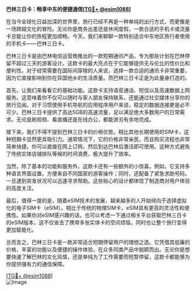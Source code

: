 **巴林三日卡：畅享中东的便捷通信[[TG💪+ @esim1088](https://t.me/s/esim1088)]**

在当今全球化日益加深的世界里，旅行已经不再是一种单纯的出行方式，而更像是一场跨越文化的冒险。无论你是商务出差还是休闲度假，一款合适的手机卡或流量卡总能让你的旅程更加顺畅。今天，我们来聊聊一款特别适合中东地区旅行者使用的手机卡——巴林三日卡。

巴林三日卡是由巴林电信运营商推出的一款短期通讯产品，专为那些计划在巴林停留不超过三天的游客设计。这款卡的最大亮点在于它能够提供无与伦比的性价比和便利性。对于经常需要在国际间穿梭的人来说，选择一款合适的通讯卡非常重要，因为它直接影响到你在异国他乡的生活质量。而巴林三日卡正是为此量身打造的。

首先，让我们来看看它的基础功能。这款卡支持语音通话、短信以及高速数据上网服务。这意味着你不仅可以随时与家人朋友保持联系，还能通过社交媒体分享你的旅行见闻。对于习惯使用手机导航的应用程序用户来说，稳定的数据连接更是必不可少。巴林三日卡提供了高达5GB的高速流量，足以满足绝大多数用户的日常需求。无论是刷视频、看直播还是在线办公，都能游刃有余地完成。

接下来，我们不得不提到巴林三日卡的价格优势。相比其他长期使用的SIM卡，这种短期卡显然更具吸引力。通常情况下，它的价格非常亲民，而且购买流程也非常简单快捷。你可以直接在网上订购，然后到达巴林后激活即可使用。这种方式避免了传统实体店铺排队等候的时间浪费，极大提升了效率。

当然，除了基本的功能和服务外，这款卡还有一些额外的小惊喜。例如，它支持多种语言界面设置，方便来自不同国家的游客操作；同时，还配备了紧急求助号码，一旦遇到突发状况可以迅速寻求帮助。这些贴心的设计都体现了制造商对用户体验的高度关注。

最后，值得一提的是，随着eSIM技术的发展，越来越多的人开始倾向于选择虚拟化的电子SIM卡（eSIM）。相比于传统的物理SIM卡，eSIM具有更高的灵活性和便携性。如果你对eSIM感兴趣的话，也可以考虑一下通过相关平台获取巴林三日卡的eSIM版本。这不仅省去了携带多张实体卡的空间烦恼，同时也让整个旅行变得更加智能化。

总而言之，巴林三日卡是一款非常适合短期停留用户的理想之选。它凭借其低廉的价格、丰富的功能以及便捷的操作体验，在众多同类产品中脱颖而出。无论你是想要快速了解巴林的文化风情，还是单纯为了工作需要而短暂停留，这款卡都能够为你提供强有力的通信保障。

[[TG💪+ @esim1088](https://t.me/s/esim1088)]  
![Image](https://i.postimg.cc/4NQfJmqS/Snipaste-2025-05-13-00-14-12.png)